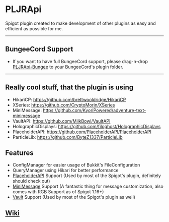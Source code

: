 # PLJRApi
Spigot plugin created to make development of other plugins as easy and efficient as possible for me.

----
## BungeeCord Support
- If you want to have full BungeeCord support, please drag-n-drop [PLJRApi-Bungee](https://github.com/ThePlay3r/PLJRApi-Bungee/releases/latest) to your BungeeCord's plugin folder.

----

## Really cool stuff, that the plugin is using
- HikariCP: https://github.com/brettwooldridge/HikariCP
- XSeries: https://github.com/CryptoMorin/XSeries
- MiniMessage: https://github.com/KyoriPowered/adventure-text-minimessage
- VaultAPI: https://github.com/MilkBowl/VaultAPI
- HolographicDisplays: https://github.com/filoghost/HolographicDisplays
- PlaceholderAPI: https://github.com/PlaceholderAPI/PlaceholderAPI
- ParticleLib: https://github.com/ByteZ1337/ParticleLib

## Features
- ConfigManager for easier usage of Bukkit's FileConfiguration
- QueryManager using Hikari for better performance
- [PlaceholderAPI](https://www.spigotmc.org/resources/placeholderapi.6245/) Support (Used by most of the Spigot's plugin, definitely should check out)
- [MiniMessage](https://docs.adventure.kyori.net/minimessage.html#usage) Support (A fantastic thing for message customization, also comes with RGB Support as of Spigot 1.16+)
- [Vault](https://www.spigotmc.org/resources/vault.34315/) Support (Used by most of the Spigot's plugin as well)

## [Wiki](https://www.github.com/ThePlay3r/PLJRApi/wiki)